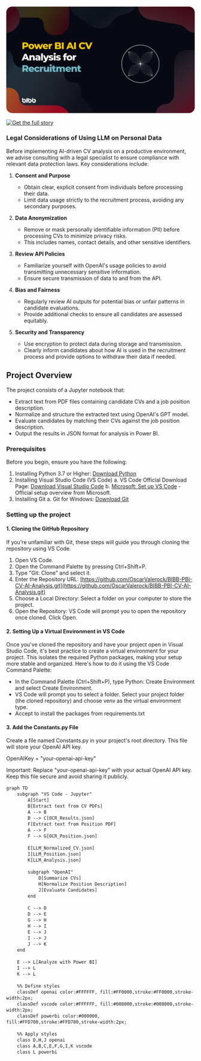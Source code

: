 ![BIBB-PBI-CV-AI-Analysis](images/hero.png)

[![Get the full story](https://img.shields.io/badge/Get%20Full%20Story-blue)](https://www.bibb.pro/post/power-bi-ai-cv-analysis-recruitment)

### Legal Considerations of Using LLM on Personal Data

Before implementing AI-driven CV analysis on a productive environment, we advise consulting with a legal specialist to ensure compliance with relevant data protection laws. Key considerations include:

1.  **Consent and Purpose**
    
    -   Obtain clear, explicit consent from individuals before processing their data.
    -   Limit data usage strictly to the recruitment process, avoiding any secondary purposes.
2.  **Data Anonymization**
    
    -   Remove or mask personally identifiable information (PII) before processing CVs to minimize privacy risks.
    -   This includes names, contact details, and other sensitive identifiers.
3.  **Review API Policies**
    
    -   Familiarize yourself with OpenAI's usage policies to avoid transmitting unnecessary sensitive information.
    -   Ensure secure transmission of data to and from the API.
4.  **Bias and Fairness**
    
    -   Regularly review AI outputs for potential bias or unfair patterns in candidate evaluations.
    -   Provide additional checks to ensure all candidates are assessed equitably.
5.  **Security and Transparency**
    
    -   Use encryption to protect data during storage and transmission.
    -   Clearly inform candidates about how AI is used in the recruitment process and provide options to withdraw their data if needed.


## **Project Overview**

The project consists of a Jupyter notebook that:

-   Extract text from PDF files containing candidate CVs and a job position description.
-   Normalize and structure the extracted text using OpenAI's GPT model.
-   Evaluate candidates by matching their CVs against the job position description.
-   Output the results in JSON format for analysis in Power BI.
    
### **Prerequisites**

Before you begin, ensure you have the following:

1.  Installing Python 3.7 or Higher: [Download Python](https://www.python.org/downloads/)
2.  Installing Visual Studio Code (VS Code)
    a.  VS Code Official Download Page: [Download Visual Studio Code](https://code.visualstudio.com/Download)
    b.  [Microsoft: Set up VS Code](https://code.visualstudio.com/docs/setup/setup-overview) - Official setup overview from Microsoft.
3.  Installing Git
    a.  Git for Windows: [Download Git](https://git-scm.com/download/win)
### **Setting up the project**
#### **1. Cloning the GitHub Repository**

If you're unfamiliar with Git, these steps will guide you through cloning the repository using VS Code.

1.  Open VS Code.
2.  Open the Command Palette by pressing Ctrl+Shift+P.
3.  Type "Git: Clone" and select it.
4.  Enter the Repository URL: [https://github.com/OscarValerock/BIBB-PBI-CV-AI-Analysis.git](https://github.com/OscarValerock/BIBB-PBI-CV-AI-Analysis.git)
5.  Choose a Local Directory: Select a folder on your computer to store the project.
6.  Open the Repository: VS Code will prompt you to open the repository once cloned. Click Open.

#### **2. Setting Up a Virtual Environment in VS Code**

Once you've cloned the repository and have your project open in Visual Studio Code, it's best practice to create a virtual environment for your project. This isolates the required Python packages, making your setup more stable and organized. Here's how to do it using the VS Code Command Palette:

-   In the Command Palette (Ctrl+Shift+P), type Python: Create Environment and select Create Environment.
-   VS Code will prompt you to select a folder. Select your project folder (the cloned repository) and choose venv as the virtual environment type.
-   Accept to install the packages from requirements.txt
    

#### **3. Add the Constants.py File**

Create a file named Constants.py in your project's root directory. This file will store your OpenAI API key.

OpenAIKey = "your-openai-api-key"

Important: Replace "your-openai-api-key" with your actual OpenAI API key. Keep this file secure and avoid sharing it publicly.

```mermaid
graph TD
    subgraph "VS Code - Jupyter"
        A[Start]
        B[Extract text from CV PDFs]
        A --> B
        B --> C[OCR_Results.json]
        F[Extract text from Position PDF]
        A --> F
        F --> G[OCR_Position.json]
        
        E[LLM_Normalized_CV.json]
        I[LLM_Position.json]
        K[LLM_Analysis.json]
        
        subgraph "OpenAI"
            D[Summarize CVs]
            H[Normalize Position Description]
            J[Evaluate Candidates]
        end
        
        C --> D
        D --> E
        G --> H
        H --> I
        E --> J
        I --> J
        J --> K
    end
    
    E --> L[Analyze with Power BI]
    I --> L
    K --> L
    
    %% Define styles
    classDef openai color:#FFFFFF, fill:#FF0000,stroke:#FF0000,stroke-width:2px;
    classDef vscode color:#FFFFFF, fill:#008000,stroke:#008000,stroke-width:2px;
    classDef powerbi color:#000000, fill:#FFD700,stroke:#FFD700,stroke-width:2px;

    %% Apply styles
    class D,H,J openai
    class A,B,C,E,F,G,I,K vscode
    class L powerbi

    
```
<!--stackedit_data:
eyJoaXN0b3J5IjpbLTUyNjQ1MjA2NCwyMTczMTExNjYsMjgxNz
IzNDk5LC0xOTI2NjU4NDYyLDEwODcwNzkyNDhdfQ==
-->